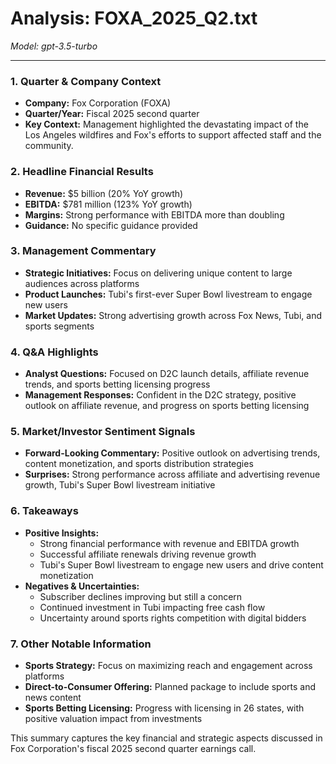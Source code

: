 # Analysis: FOXA_2025_Q2.txt

*Model: gpt-3.5-turbo*

---

### 1. Quarter & Company Context
- **Company:** Fox Corporation (FOXA)
- **Quarter/Year:** Fiscal 2025 second quarter
- **Key Context:** Management highlighted the devastating impact of the Los Angeles wildfires and Fox's efforts to support affected staff and the community.

### 2. Headline Financial Results
- **Revenue:** $5 billion (20% YoY growth)
- **EBITDA:** $781 million (123% YoY growth)
- **Margins:** Strong performance with EBITDA more than doubling
- **Guidance:** No specific guidance provided

### 3. Management Commentary
- **Strategic Initiatives:** Focus on delivering unique content to large audiences across platforms
- **Product Launches:** Tubi's first-ever Super Bowl livestream to engage new users
- **Market Updates:** Strong advertising growth across Fox News, Tubi, and sports segments

### 4. Q&A Highlights
- **Analyst Questions:** Focused on D2C launch details, affiliate revenue trends, and sports betting licensing progress
- **Management Responses:** Confident in the D2C strategy, positive outlook on affiliate revenue, and progress on sports betting licensing

### 5. Market/Investor Sentiment Signals
- **Forward-Looking Commentary:** Positive outlook on advertising trends, content monetization, and sports distribution strategies
- **Surprises:** Strong performance across affiliate and advertising revenue growth, Tubi's Super Bowl livestream initiative

### 6. Takeaways
- **Positive Insights:**
  - Strong financial performance with revenue and EBITDA growth
  - Successful affiliate renewals driving revenue growth
  - Tubi's Super Bowl livestream to engage new users and drive content monetization
- **Negatives & Uncertainties:**
  - Subscriber declines improving but still a concern
  - Continued investment in Tubi impacting free cash flow
  - Uncertainty around sports rights competition with digital bidders

### 7. Other Notable Information
- **Sports Strategy:** Focus on maximizing reach and engagement across platforms
- **Direct-to-Consumer Offering:** Planned package to include sports and news content
- **Sports Betting Licensing:** Progress with licensing in 26 states, with positive valuation impact from investments

This summary captures the key financial and strategic aspects discussed in Fox Corporation's fiscal 2025 second quarter earnings call.